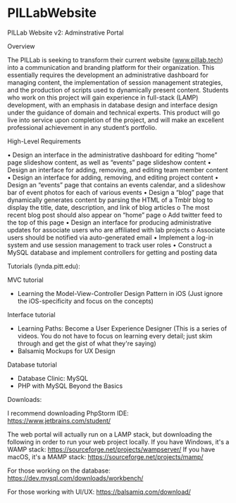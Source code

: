 # PILLabWebsite
PILLab Website v2: Adminstrative Portal

Overview

The PILLab is seeking to transform their current website (www.pillab.tech) into a communication and branding platform for their organization. This essentially requires the development an administrative dashboard for managing content, the implementation of session management strategies, and the production of scripts used to dynamically present content. Students who work on this project will gain experience in full-stack (LAMP) development, with an emphasis in database design and interface design under the guidance of domain and technical experts. This product will go live into service upon completion of the project, and will make an excellent professional achievement in any student’s portfolio.

High-Level Requirements

• Design an interface in the administrative dashboard for editing “home” page slideshow content, as well as “events” page slideshow content
• Design an interface for adding, removing, and editing team member content
• Design an interface for adding, removing, and editing project content
• Design an “events” page that contains an events calendar, and a slideshow bar of event photos for each of various events
• Design a “blog” page that dynamically generates content by parsing the HTML of a Tmblr blog to display the title, date, description, and link of blog articles
	o The most recent blog post should also appear on “home” page
	o Add twitter feed to the top of this page
• Design an interface for producing administrative updates for associate users who are affiliated with lab projects
	o Associate users should be notified via auto-generated email
• Implement a log-in system and use session management to track user roles
• Construct a MySQL database and implement controllers for getting and posting data


Tutorials (lynda.pitt.edu):

MVC tutorial
* Learning the Model-View-Controller Design Pattern in iOS (Just ignore the iOS-specificity and focus on the concepts)

Interface tutorial
* Learning Paths: Become a User Experience Designer (This is a series of videos. You do not have to focus on learning every detail; just skim through and get the gist of what they're saying)
* Balsamiq Mockups for UX Design

Database tutorial
* Database Clinic: MySQL
* PHP with MySQL Beyond the Basics

Downloads:

I recommend downloading PhpStorm IDE:
https://www.jetbrains.com/student/

The web portal will actually run on a LAMP stack, but downloading the following in order to run your web project locally. 
If you have Windows, it's a WAMP stack:
https://sourceforge.net/projects/wampserver/
If you have macOS, it's a MAMP stack:
https://sourceforge.net/projects/mamp/

For those working on the database:
https://dev.mysql.com/downloads/workbench/

For those working with UI/UX: 
https://balsamiq.com/download/
